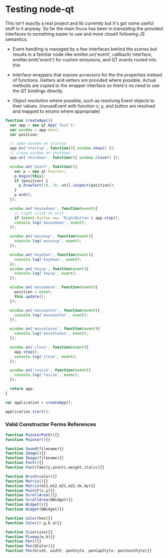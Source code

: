 # Testing node-qt

This isn't exactly a real project and lib currently but it's got some useful stuff in it anyway. So far the main focus has been in translating the provided interfaces to something easier to use and more closelt following JS semantics.

* Event handling is managed by a few interfaces behind the scenes but results in a familiar node-like emitter.on('event', callback) interface, emitter.emit('event') for custom emissions, and QT events routed into this

* Interface wrappers that expose accessors for the the properties instead of functions. Getters and setters are provided where possible. Actual methods are copied to the wrapper interface so there's no need to use the QT bindings directly.

* Object resolution where possible, such as resolving Event objects to their values. (mouseEvent with function x, y, and button are resolved and mapped to enums where appropriate)


```javascript
function createApp(){
  var app = new qt.App('Test');
  var window = app.main;
  var position;

  // open window on startup
  app.on('startup', function(){ window.show() });
  // close window on shutdown
  app.on('shutdown', function(){ window.close() });

  window.on('paint', function(){
    var p = new qt.Painter;
    p.begin(this);
    if (position) {
      p.drawText(20, 30, util.inspect(position));
    }
    p.end();
  });

  window.on('mousedown', function(event){
    // right click to exit
    if (event.button === 'RightButton') app.stop();
    console.log('mousedown', event);
  });

  window.on('mouseup', function(event){
    console.log('mouseup', event);
  });

  window.on('keydown', function(event){
    console.log('keydown', event);
  });
  window.on('keyup', function(event){
    console.log('keyup', event);
  });

  window.on('mousemove', function(event){
    position = event;
    this.update();
  });

  window.on('mouseenter', function(event){
    console.log('mouseenter', event);
  });

  window.on('mouseleave', function(event){
    console.log('mouseleave', event);
  });

  window.on('close', function(event){
    app.stop();
    console.log('close', event);
  });

  window.on('resize', function(event){
    console.log('resize', event);
  });

  return app;
}

var application = createApp();

application.start();


```

### Valid Constructor Forms References

```javascript
function PainterPath(){}
function Painter(){}

function Sound(filename){}
function Image(){}
function Image(filename){}
function Font(){}
function Font(family,points,weight,italic){}

function Brush(color){}
function Matrix(){}
function Matrix(m11,m12,m21,m22,dx,dy){}
function PointF(x,y){}
function ScrollArea(){}
function ScrollArea(QWidget){}
function Widget(){}
function Widget(QWidget){}

function Color(hex){}
function Color(r,g,b,a){}

function Size(size){}
function Pixmap(w,h){}
function Pen(){}
function Pen(QColor){}
function Pen(brush, width, penStyle, penCapStyle, penJoinStyle){}
```